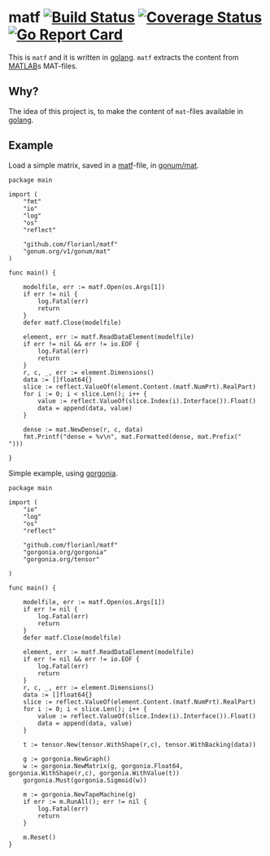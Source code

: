 # matf [![Build Status](https://travis-ci.org/florianl/matf.svg?branch=master)](https://travis-ci.org/florianl/matf) [![Coverage Status](https://coveralls.io/repos/github/florianl/matf/badge.svg?branch=master)](https://coveralls.io/github/florianl/matf?branch=master) [![Go Report Card](https://goreportcard.com/badge/github.com/florianl/matf)](https://goreportcard.com/report/github.com/florianl/matf)

This is `matf` and it is written in [golang](https://golang.org/). `matf` extracts the content from [MATLAB](https://mathworks.com)s MAT-files.

Why?
----
The idea of this project is, to make the content of `mat`-files available in [golang](https://golang.org/).

Example
-------

Load a simple matrix, saved in a [matf](https://mathworks.com)-file, in [gonum/mat](https://godoc.org/gonum.org/v1/gonum/mat).

```golang
package main

import (
	"fmt"
	"io"
	"log"
	"os"
	"reflect"

	"github.com/florianl/matf"
	"gonum.org/v1/gonum/mat"
)

func main() {

	modelfile, err := matf.Open(os.Args[1])
	if err != nil {
		log.Fatal(err)
		return
	}
	defer matf.Close(modelfile)

	element, err := matf.ReadDataElement(modelfile)
	if err != nil && err != io.EOF {
		log.Fatal(err)
		return
	}
	r, c, _, err := element.Dimensions()
	data := []float64{}
	slice := reflect.ValueOf(element.Content.(matf.NumPrt).RealPart)
	for i := 0; i < slice.Len(); i++ {
		value := reflect.ValueOf(slice.Index(i).Interface()).Float()
		data = append(data, value)
	}

	dense := mat.NewDense(r, c, data)
	fmt.Printf("dense = %v\n", mat.Formatted(dense, mat.Prefix("        ")))

}

```

Simple example, using [gorgonia](https://github.com/gorgonia/gorgonia).
```golang
package main

import (
	"io"
	"log"
	"os"
	"reflect"

	"github.com/florianl/matf"
	"gorgonia.org/gorgonia"
	"gorgonia.org/tensor"

)

func main() {

	modelfile, err := matf.Open(os.Args[1])
	if err != nil {
		log.Fatal(err)
		return
	}
	defer matf.Close(modelfile)

	element, err := matf.ReadDataElement(modelfile)
	if err != nil && err != io.EOF {
		log.Fatal(err)
		return
	}
	r, c, _, err := element.Dimensions()
	data := []float64{}
	slice := reflect.ValueOf(element.Content.(matf.NumPrt).RealPart)
	for i := 0; i < slice.Len(); i++ {
		value := reflect.ValueOf(slice.Index(i).Interface()).Float()
		data = append(data, value)
	}

	t := tensor.New(tensor.WithShape(r,c), tensor.WithBacking(data))

	g := gorgonia.NewGraph()
	w := gorgonia.NewMatrix(g, gorgonia.Float64, gorgonia.WithShape(r,c), gorgonia.WithValue(t))
	gorgonia.Must(gorgonia.Sigmoid(w))

	m := gorgonia.NewTapeMachine(g)
	if err := m.RunAll(); err != nil {
		log.Fatal(err)
		return
	}

	m.Reset()
}
```
